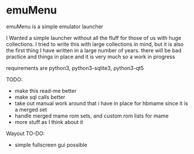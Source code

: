 # emuMenu
emuMenu is a simple emulator launcher

I Wanted a simple launcher without all the fluff for those of us with huge collections. I tried to write
this with large collections in mind, but it is also the first thing I have written in a large number of 
years. there will be bad practice and things in place and it is very much so a work in progress

requirements are python3, python3-sqlite3, python3-qt5

TODO:
* make this read-me better
* make sql calls better
* take out manual work around that i have in place for hbmame since it is a merged set
* handle merged mame rom sets, and custom rom lists for mame
* more stuff as I think about it

Wayout TO-DO:
* simple fullscreen gui possible

